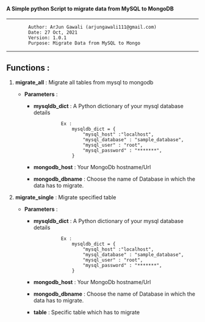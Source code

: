 #### A Simple python Script to migrate data from MySQL to MongoDB 

-------------------------------------------------------------------------
            Author: ArJun Gawali (arjungawali111@gmail.com)
            Date: 27 Oct, 2021
            Version: 1.0.1
            Purpose: Migrate Data from MySQL to Mongo
-------------------------------------------------------------------------

## Functions :

1. **migrate_all** : Migrate all tables from mysql to mongodb 
    - **Parameters** : 
        - **mysqldb_dict** : A Python dictionary of your mysql database details 
                       
                        Ex : 
                            mysqldb_dict = {
                                "mysql_host" :"localhost",
                                "mysql_database" : "sample_database",
                                "mysql_user" : "root",
                                "mysql_password" : "*******",
                            }

        - **mongodb_host** : Your MongoDb hostname/Url
        - **mongodb_dbname** : Choose the name of Database in which the data has to migrate.

2. **migrate_single** : Migrate specified table 

    - **Parameters** : 
        - **mysqldb_dict** : A Python dictionary of your mysql database details 
        
                        Ex : 
                            mysqldb_dict = {
                                "mysql_host" :"localhost",
                                "mysql_database" : "sample_database",
                                "mysql_user" : "root",
                                "mysql_password" : "*******",
                            }

        - **mongodb_host** : Your MongoDb hostname/Url 
        - **mongodb_dbname** : Choose the name of Database in which the data has to migrate.
        - **table** : Specific table which has to migrate 
        
